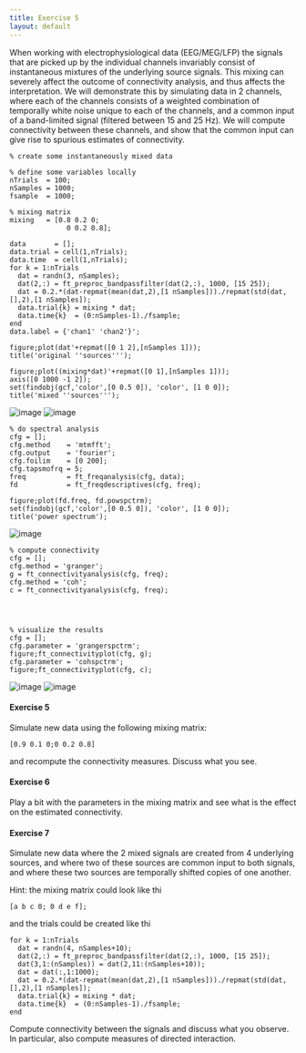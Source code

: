 ```yaml
---
title: Exercise 5
layout: default
---
```


When working with electrophysiological data (EEG/MEG/LFP) the signals that are picked up by the individual channels invariably consist of instantaneous mixtures of the underlying source signals. This mixing can severely affect the outcome of connectivity analysis, and thus affects the interpretation. We will demonstrate this by simulating data in 2 channels, where each of the channels consists of a weighted combination of temporally white noise unique to each of the channels, and a common input of a band-limited signal (filtered between 15 and 25 Hz). We will compute connectivity between these channels, and show that the common input can give rise to spurious estimates of connectivity.  

	
	
	% create some instantaneously mixed data
	
	% define some variables locally
	nTrials  = 100;
	nSamples = 1000;
	fsample  = 1000;
	
	% mixing matrix
	mixing   = [0.8 0.2 0;
	              0 0.2 0.8];
	
	data       = [];
	data.trial = cell(1,nTrials);
	data.time  = cell(1,nTrials);
	for k = 1:nTrials
	  dat = randn(3, nSamples);
	  dat(2,:) = ft_preproc_bandpassfilter(dat(2,:), 1000, [15 25]);
	  dat = 0.2.*(dat-repmat(mean(dat,2),[1 nSamples]))./repmat(std(dat,[],2),[1 nSamples]);
	  data.trial{k} = mixing * dat;
	  data.time{k}  = (0:nSamples-1)./fsample;
	end
	data.label = {'chan1' 'chan2'}';
	
	figure;plot(dat'+repmat([0 1 2],[nSamples 1]));
	title('original ''sources''');
	
	figure;plot((mixing*dat)'+repmat([0 1],[nSamples 1])); 
	axis([0 1000 -1 2]);
	set(findobj(gcf,'color',[0 0.5 0]), 'color', [1 0 0]);
	title('mixed ''sources''');

![image](/static/img/tutorial/connectivity/mixingmixed.png@300)
![image](/static/img/tutorial/connectivity/mixingunmixed.png@300)

	
	
	% do spectral analysis
	cfg = [];
	cfg.method    = 'mtmfft';
	cfg.output    = 'fourier';
	cfg.foilim    = [0 200];
	cfg.tapsmofrq = 5;
	freq          = ft_freqanalysis(cfg, data);
	fd            = ft_freqdescriptives(cfg, freq);
	
	figure;plot(fd.freq, fd.powspctrm);
	set(findobj(gcf,'color',[0 0.5 0]), 'color', [1 0 0]);
	title('power spectrum');
	

![image](/static/img/tutorial/connectivity/mixingpowerspectrum.png@300)

	
	
	% compute connectivity
	cfg = [];
	cfg.method = 'granger';
	g = ft_connectivityanalysis(cfg, freq);
	cfg.method = 'coh';
	c = ft_connectivityanalysis(cfg, freq);
	

	
	
	% visualize the results
	cfg = [];
	cfg.parameter = 'grangerspctrm';
	figure;ft_connectivityplot(cfg, g);
	cfg.parameter = 'cohspctrm';
	figure;ft_connectivityplot(cfg, c);
	

![image](/static/img/tutorial/connectivity/mixinggranger.png@300)
![image](/static/img/tutorial/connectivity/mixingcoherence.png@300)

#### Exercise 5

<div class="alert-info">
Simulate new data using the following mixing matrix: 

	
	
	[0.9 0.1 0;0 0.2 0.8] 
	

and recompute the connectivity measures. Discuss what you see.

</div>

#### Exercise 6

<div class="alert-info">
Play a bit with the parameters in the mixing matrix and see what is the effect on the estimated connectivity.
</div>

#### Exercise 7

<div class="alert-info">
Simulate new data where the 2 mixed signals are created from 4 underlying sources, and where two of these sources are common input to both signals, and where these two sources are temporally shifted copies of one another.

Hint: the mixing matrix could look like thi

	
	[a b c 0; 0 d e f];

and the trials could be created like thi

	
	for k = 1:nTrials
	  dat = randn(4, nSamples+10);
	  dat(2,:) = ft_preproc_bandpassfilter(dat(2,:), 1000, [15 25]);
	  dat(3,1:(nSamples)) = dat(2,11:(nSamples+10)); 
	  dat = dat(:,1:1000);
	  dat = 0.2.*(dat-repmat(mean(dat,2),[1 nSamples]))./repmat(std(dat,[],2),[1 nSamples]);
	  data.trial{k} = mixing * dat;
	  data.time{k}  = (0:nSamples-1)./fsample;
	end

Compute connectivity between the signals and discuss what you observe. In particular, also compute measures of directed interaction.
</div>
